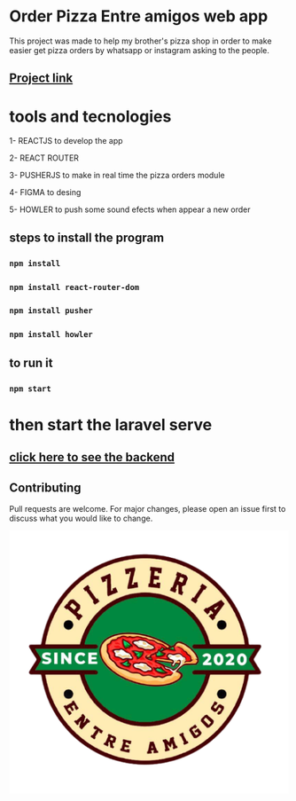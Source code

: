 # Order Pizza Entre amigos web app

This project was made to help my brother's pizza shop in order to make easier get pizza orders by whatsapp or instagram asking to the people.
## [Project link](https://entreamigos.vercel.app/)  

# tools and tecnologies
1- REACTJS to develop the app

2- REACT ROUTER

3- PUSHERJS to make in real time the pizza orders module 

4- FIGMA to desing

5- HOWLER to push some sound efects when appear a new order

## steps to install the program
###  `npm install`
###  `npm install react-router-dom`
###  `npm install pusher`
###  `npm install howler`
 
## to run it
###  `npm start`

# then start the laravel serve
## [click here to see the backend](https://github.com/garcia98daniel/pizzaOrderApi)  

## Contributing
Pull requests are welcome. For major changes, please open an issue first to discuss what you would like to change.

![](src/img/logoEntreAmigos.png)
